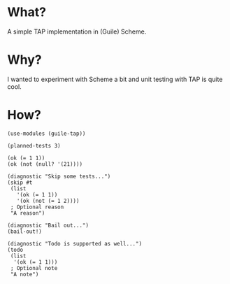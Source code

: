 What?
=====
A simple TAP implementation in (Guile) Scheme.

Why?
====
I wanted to experiment with Scheme a bit and unit testing with TAP is quite cool.

How?
====

    (use-modules (guile-tap))

	(planned-tests 3)

	(ok (= 1 1))
	(ok (not (null? '(21))))

	(diagnostic "Skip some tests...")
    (skip #t
     (list
       '(ok (= 1 1))
       '(ok (not (= 1 2))))
	 ; Optional reason
	 "A reason")

	(diagnostic "Bail out...")
	(bail-out!)

	(diagnostic "Todo is supported as well...")
	(todo
	 (list
	  '(ok (= 1 1)))
	 ; Optional note
	 "A note")

